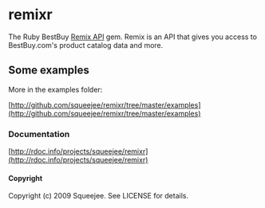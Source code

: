 # remixr

The Ruby BestBuy [Remix API](http://remix.bestbuy.com/docs) gem. Remix is an API that gives you access to BestBuy.com's product catalog data and more. 

## Some examples
  

More in the examples folder:

[http://github.com/squeejee/remixr/tree/master/examples](http://github.com/squeejee/remixr/tree/master/examples)

### Documentation

[http://rdoc.info/projects/squeejee/remixr](http://rdoc.info/projects/squeejee/remixr)

#### Copyright

Copyright (c) 2009 Squeejee. See LICENSE for details.
